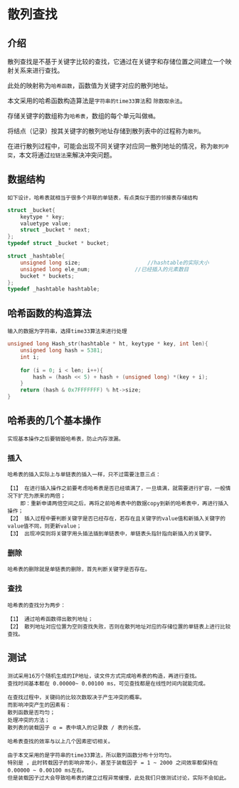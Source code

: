 # 散列查找 #

## 介绍 ##

  散列查找是不基于关键字比较的查找，它通过在关键字和存储位置之间建立一个映射关系来进行查找。
  
  此处的映射称为`哈希函数`，函数值为关键字对应的散列地址。
  
  本文采用的哈希函数构造算法是`字符串的time33算法`和 `除数取余法`。
  
  存储关键字的数组称为`哈希表`，数组的每个单元叫做`桶`。
  
  将结点（记录）按其关键字的散列地址存储到散列表中的过程称为`散列`。
  
  在进行散列过程中，可能会出现不同关键字对应同一散列地址的情况，称为`散列冲突`，本文将通过`拉链法`来解决冲突问题。
    

## 数据结构 ##
    如下设计，哈希表就相当于很多个并联的单链表，有点类似于图的邻接表存储结构
```c
struct _bucket{
	keytype * key;
	valuetype value;             
	struct _bucket * next;
};
typedef struct _bucket * bucket;

struct _hashtable{
	unsigned long size;						//hashtable的实际大小 
	unsigned long ele_num;				//已经插入的元素数目
	bucket * buckets;			            	
};
typedef _hashtable hashtable;
```

## 哈希函数的构造算法 ##
    输入的数据为字符串，选择time33算法来进行处理
```c
unsigned long Hash_str(hashtable * ht, keytype * key, int len){
	unsigned long hash = 5381;
	int i;
	
	for (i = 0; i < len; i++){
		hash = (hash << 5) + hash + (unsigned long) *(key + i);
	}
	return (hash & 0x7FFFFFFF) % ht->size;
}
```

## 哈希表的几个基本操作 ##
    实现基本操作之后要销毁哈希表，防止内存泄漏。
### 插入 ###
    哈希表的插入实际上与单链表的插入一样，只不过需要注意三点：
    
    【1】 在进行插入操作之前要考虑哈希表是否已经填满了，一旦填满，就需要进行扩容，一般情况下扩充为原来的两倍；
        即：重新申请两倍空间之后，再将之前哈希表中的数据copy到新的哈希表中，再进行插入操作；
    【2】 插入过程中要判断关键字是否已经存在，若存在且关键字的value值和新插入关键字的value值不同，则更新value；
    【3】 出现冲突则将关键字用头插法插到单链表中，单链表头指针指向新插入的关键字。
    
### 删除 ###
    哈希表的删除就是单链表的删除，首先判断关键字是否存在。
    
### 查找 ###
    哈希表的查找分为两步：
    
    【1】 通过哈希函数得出散列地址；
    【2】 散列地址对应位置为空则查找失败，否则在散列地址对应的存储位置的单链表上进行比较查找。


## 测试 ##
    测试采用16万个随机生成的IP地址，读文件方式完成哈希表的构造，再进行查找。
    查找时间基本都在 0.00000~ 0.00100 ms，可见查找都是在线性时间内就能完成。
    
    在查找过程中，关键码的比较次数取决于产生冲突的概率。
    而影响冲突产生的因素有：
    散列函数是否均匀；
    处理冲突的方法；
    散列表的装载因子 α = 表中填入的记录数 / 表的长度。
    
    哈希表查找的效率与以上几个因素密切相关。
    
    由于本文采用的是字符串的time33算法，所以散列函数分布十分均匀。
    特别是 ，此时转载因子的影响非常小，甚至于装载因子 = 1 ~ 2000 之间效率都保持在0.00000 ~ 0.00100 ms左右。
    但是装载因子过大会导致哈希表的建立过程异常缓慢，此处我们只做测试讨论，实际不会如此。


